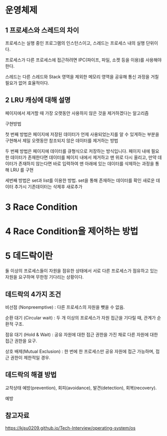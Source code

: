 운영체제
===

1 프로세스와 스레드의 차이
---
프로세스는 실행 중인 프로그램의 인스턴스이고, 스레드는 프로세스 내의 실행 단위이다.

프로세스가 다른 프로세스에 접근하려면 IPC(파이프, 파일, 소켓 등을 이용)를 사용해야 한다.

스레드는 다른 스레드와 Stack 영역을 제외한 메모리 영역을 공유해 통신 과정을 거칠 필요가 없어 효율적이다.

2 LRU 캐싱에 대해 설명
---

페이지에서 제거할 때 가장 오랫동안 사용하지 않은 것을 제거하겠다는 알고리즘

구현방법

첫 번째 방법은 페이지에 저장된 데이터가 언제 사용되었는지를 알 수 있게하는 부분을 구현해서 제일 오랫동안 참조되지 않은 데이터를 제거하는 방법

두 번째 방법은 페이지에 데이터를 큐형식으로 저장하는 방식입니다. 페이지 내에 필요한 데이터가 존재한다면 데이터를 페이지 내에서 제거하고 맨 위로 다시 올리고, 만약 데이터가 존재하지 않는다면 바로 입력하여 맨 아래에 있는 데이터를 삭제하는 과정을 통해 LRU 를 구현

세번째 방법은 set과 list를 이용한 방법. set을 통해 존재하는 데이터를 확인 새로운 데이터 추가시 기존데이터는 삭제후 새로추가


3 Race Condition
=====

4 Race Condition을 제어하는 방법
=====

5 데드락이란
===

둘 이상의 프로세스들이 자원을 점유한 상태에서 서로 다른 프로세스가 점유하고 있는 자원을 요구하며 무한정 기다리는 상황이다.

데드락의 4가지 조건
-----
비선점 (Nonpreemptive) : 다른 프로세스의 자원을 뺏을 수 없음.

순환 대기 (Circular wait) : 두 개 이상의 프로세스가 자원 접근을 기다릴 때, 관계가 순환적 구조.

점유 대기 (Hold & Wait) : 공유 자원에 대한 접근 권한을 가진 채로 다른 자원에 대한 접근 권한을 요구.

상호 배제(Mutual Exclusion) : 한 번에 한 프로세스만 공유 자원에 접근 가능하며, 접근 권한이 제한적일 경우.

 데드락의 해결 방법
 ---

교착상태 예방(prevention), 회피(avoidance), 발견(detection), 회복(recovery).

예방

참고자료
---

https://kjsu0209.github.io/Tech-Interview/operating-system/os
